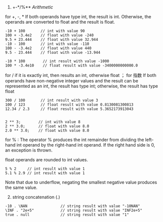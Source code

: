 1. +-*/%**   *Arithmetic*

for +, -, *
If both operands have type int, the result is int. Otherwise, the operands are converted to float and the result is float.
```
-10 + 100       // int with value 90
100 + -3.4e2    // float with value -240
9.5 + 23.444    // float with value 32.944
-10 - 100       // int with value -110
100 - -3.4e2    // float with value 440
9.5 - 23.444    // float with value -13.944

-10 * 100        // int result with value -1000
100 * -3.4e10    // float result with value -3400000000000.0
```
for / if it is exactly int, then results an int, otherwise float   ； for 指数  If both operands have non-negative integer values and the result can be represented as an int, the result has type int; otherwise, the result has type float
```
300 / 100       // int result with value 3
100 / 123       // float result with value 0.8130081300813
12.34 / 2.3     // float result with value 5.3652173913043


2 ** 3;        // int with value 8
2 ** 3.0;      // float with value 8.0
2.0 ** 3.0;    // float with value 8.0
```

for % : The operator % produces the int remainder from dividing the left-hand int operand by the right-hand int operand. If the right hand side is 0, an exception is thrown.

float operands are rounded to int values.

```
5 % 2     // int result with value 1
5.1 % 2.9 // int result with value 1
```

Note that due to underflow, negating the smallest negative value produces the same value.

2. string concatenation  (.)
```
-10 . \NAN               // string result with value "-10NAN"
\INF . "2e+5"            // string result with value "INF2e+5"
true . null              // string result with value "1"
```
